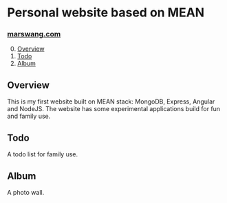 # Personal website based on MEAN
### [marswang.com](http://marswang.com)

0. [Overview](#overview)
0. [Todo](#todo)
0. [Album](#album)

## Overview
This is my first website built on MEAN stack: MongoDB, Express, Angular and NodeJS.
The website has some experimental applications build for fun and family use.

## Todo
A todo list for family use.

## Album
A photo wall.
